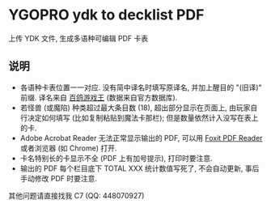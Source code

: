 # YGOPRO ydk to decklist PDF

上传 YDK 文件, 生成多语种可编辑 PDF 卡表

## 说明

- 各语种卡表位置一一对应. 没有简中译名时填写原译名, 并加上醒目的 "(旧译)" 前缀. 译名来自 [百鸽游戏王](https://ygocdb.com/) (数据来自官方数据库).
- 若怪兽 (或魔陷) 种类超过最大条目数 (18), 超出部分显示在页面上, 由玩家自行决定如何填写 (比如复制粘贴到魔法卡那栏); 但是数量依然计入没写在表上的卡.
- Adobe Acrobat Reader 无法正常显示输出的 PDF, 可以用 [Foxit PDF Reader](https://www.foxit.com/pdf-reader/) 或者浏览器 (如 Chrome) 打开.
- 卡名特别长的卡显示不全 (PDF 上有加号提示), 打印时要注意.
- 输出的 PDF 每个栏目底下 TOTAL XXX 统计数值写死了, 不会自动更新, 事后手动修改 PDF 时要注意.

其他问题请直接找我 C7 (QQ: 448070927)

